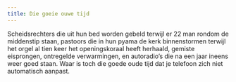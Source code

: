 ```yaml
---
title: Die goeie ouwe tijd
---
```

Scheidsrechters die uit hun bed worden gebeld terwijl er 22 man rondom de middenstip staan, pastoors die in hun pyama de kerk binnenstormen terwijl het orgel al tien keer het openingskoraal heeft herhaald, gemiste eisprongen, ontregelde verwarmingen, en autoradio’s die na een jaar ineens weer goed staan. Waar is toch die goede oude tijd dat je telefoon zich niet automatisch aanpast.
